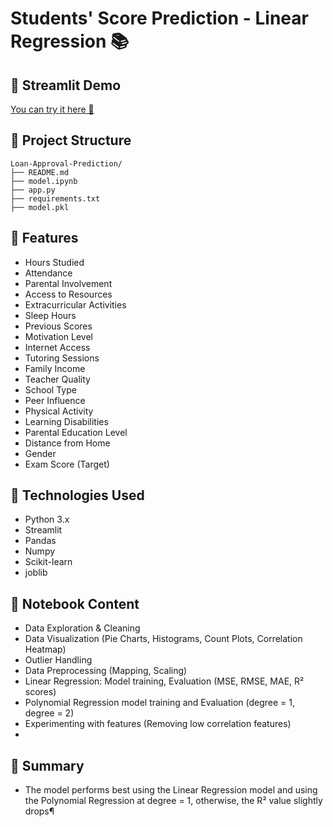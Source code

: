 # Students' Score Prediction - Linear Regression 📚

## 🚀 Streamlit Demo
[You can try it here 🚀](https://students-scores-prediction-jfey8p8nngrshjahnomhdm.streamlit.app/)

## 📂 Project Structure
```
Loan-Approval-Prediction/
├── README.md
├── model.ipynb
├── app.py
├── requirements.txt
├── model.pkl
```
## 🧩 Features
- Hours Studied                  
- Attendance                     
- Parental Involvement           
- Access to Resources            
- Extracurricular Activities     
- Sleep Hours                    
- Previous Scores                
- Motivation Level               
- Internet Access                
- Tutoring Sessions              
- Family Income                  
- Teacher Quality               
- School Type                   
- Peer Influence                
- Physical Activity             
- Learning Disabilities         
- Parental Education Level
- Distance from Home            
- Gender                        
- Exam Score (Target)

## 🔧 Technologies Used
- Python 3.x
- Streamlit
- Pandas
- Numpy
- Scikit-learn
- joblib

## 📓 Notebook Content
- Data Exploration & Cleaning
- Data Visualization (Pie Charts, Histograms, Count Plots, Correlation Heatmap)
- Outlier Handling
- Data Preprocessing (Mapping, Scaling)
- Linear Regression: Model training, Evaluation (MSE, RMSE, MAE, R² scores)
- Polynomial Regression model training and Evaluation (degree = 1, degree = 2)
- Experimenting with features (Removing low correlation features)
- 
## 🚀 Summary
- The model performs best using the Linear Regression model and using the Polynomial Regression at degree = 1, otherwise, the R² value slightly drops¶
